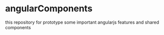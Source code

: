 # angularComponents
this repository for prototype some important angularjs features and shared components
